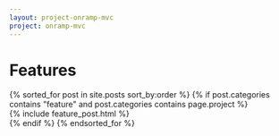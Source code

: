 ```yaml
---
layout: project-onramp-mvc
project: onramp-mvc
---
```


<h1>Features</h1>
{% sorted_for post in site.posts sort_by:order %}
{% if post.categories contains "feature" and post.categories contains page.project %}
<!--{{ post.order }}-->
<div class="span12">
<article>
{% include feature_post.html %}
</article>
</div>
{% endif %}
{% endsorted_for %}
